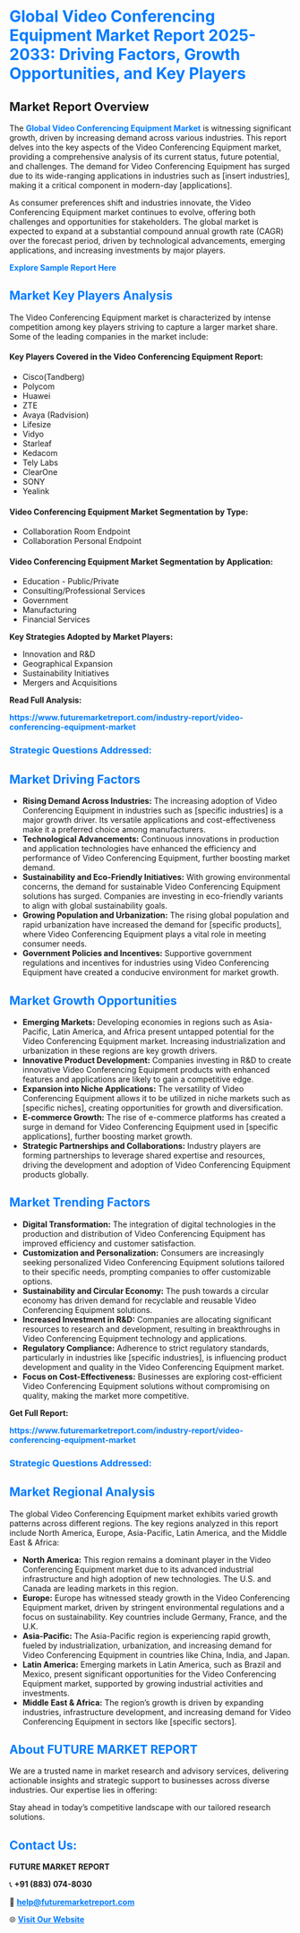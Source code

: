 <h1 style="color: #007BFF;">Global Video Conferencing Equipment Market Report 2025-2033: Driving Factors, Growth Opportunities, and Key Players</h1>

<section id="overview">
<h2>Market Report Overview</h2>
<p>The <a href="https://www.futuremarketreport.com/industry-report/video-conferencing-equipment-market" style="color: #007BFF; text-decoration: none;"><strong>Global Video Conferencing Equipment Market</strong></a> is witnessing significant growth, driven by increasing demand across various industries. This report delves into the key aspects of the Video Conferencing Equipment market, providing a comprehensive analysis of its current status, future potential, and challenges. The demand for Video Conferencing Equipment has surged due to its wide-ranging applications in industries such as [insert industries], making it a critical component in modern-day [applications].</p>
<p>As consumer preferences shift and industries innovate, the Video Conferencing Equipment market continues to evolve, offering both challenges and opportunities for stakeholders. The global market is expected to expand at a substantial compound annual growth rate (CAGR) over the forecast period, driven by technological advancements, emerging applications, and increasing investments by major players.</p>
</section>

<section id="overview">
<p><a href="https://www.futuremarketreport.com/request-sample/reportId=27999" style="color: #007BFF; text-decoration: none;"><strong>Explore Sample Report Here</strong></a></p>
</section>

<section id="key-players">
<h2 style="color: #007BFF;">Market Key Players Analysis</h2>
<p>The Video Conferencing Equipment market is characterized by intense competition among key players striving to capture a larger market share. Some of the leading companies in the market include:</p>
<h4>Key Players Covered in the Video Conferencing Equipment Report:</h4>
<ul><li>Cisco(Tandberg)</li><li>Polycom</li><li>Huawei</li><li>ZTE</li><li>Avaya (Radvision)</li><li>Lifesize</li><li>Vidyo</li><li>Starleaf</li><li>Kedacom</li><li>Tely Labs</li><li>ClearOne</li><li>SONY</li><li>Yealink</li></ul>
<h4>Video Conferencing Equipment Market Segmentation by Type:</h4>
<ul><li>Collaboration Room Endpoint</li><li>Collaboration Personal Endpoint</li></ul>

<h4>Video Conferencing Equipment Market Segmentation by Application:</h4>
<ul><li>Education - Public/Private</li><li>Consulting/Professional Services</li><li>Government</li><li>Manufacturing</li><li>Financial Services</li></ul>
<p><strong>Key Strategies Adopted by Market Players:</strong></p>
<ul>
<li>Innovation and R&D</li>
<li>Geographical Expansion</li>
<li>Sustainability Initiatives</li>
<li>Mergers and Acquisitions</li>
</ul>
</section>

<section>
<p><strong>Read Full Analysis: </strong></p><a href="https://www.futuremarketreport.com/industry-report/video-conferencing-equipment-market" style="color: #007BFF; text-decoration: none;"><strong>https://www.futuremarketreport.com/industry-report/video-conferencing-equipment-market</strong></a>
<h3 style="color: #007BFF;">Strategic Questions Addressed:</h3>
</section>

<section id="driving-factors">
<h2 style="color: #007BFF;">Market Driving Factors</h2>
<ul>
<li><strong>Rising Demand Across Industries:</strong> The increasing adoption of Video Conferencing Equipment in industries such as [specific industries] is a major growth driver. Its versatile applications and cost-effectiveness make it a preferred choice among manufacturers.</li>
<li><strong>Technological Advancements:</strong> Continuous innovations in production and application technologies have enhanced the efficiency and performance of Video Conferencing Equipment, further boosting market demand.</li>
<li><strong>Sustainability and Eco-Friendly Initiatives:</strong> With growing environmental concerns, the demand for sustainable Video Conferencing Equipment solutions has surged. Companies are investing in eco-friendly variants to align with global sustainability goals.</li>
<li><strong>Growing Population and Urbanization:</strong> The rising global population and rapid urbanization have increased the demand for [specific products], where Video Conferencing Equipment plays a vital role in meeting consumer needs.</li>
<li><strong>Government Policies and Incentives:</strong> Supportive government regulations and incentives for industries using Video Conferencing Equipment have created a conducive environment for market growth.</li>
</ul>
</section>

<section id="growth-opportunities">
<h2 style="color: #007BFF;">Market Growth Opportunities</h2>
<ul>
<li><strong>Emerging Markets:</strong> Developing economies in regions such as Asia-Pacific, Latin America, and Africa present untapped potential for the Video Conferencing Equipment market. Increasing industrialization and urbanization in these regions are key growth drivers.</li>
<li><strong>Innovative Product Development:</strong> Companies investing in R&D to create innovative Video Conferencing Equipment products with enhanced features and applications are likely to gain a competitive edge.</li>
<li><strong>Expansion into Niche Applications:</strong> The versatility of Video Conferencing Equipment allows it to be utilized in niche markets such as [specific niches], creating opportunities for growth and diversification.</li>
<li><strong>E-commerce Growth:</strong> The rise of e-commerce platforms has created a surge in demand for Video Conferencing Equipment used in [specific applications], further boosting market growth.</li>
<li><strong>Strategic Partnerships and Collaborations:</strong> Industry players are forming partnerships to leverage shared expertise and resources, driving the development and adoption of Video Conferencing Equipment products globally.</li>
</ul>
</section>

<section id="trending-factors">
<h2 style="color: #007BFF;">Market Trending Factors</h2>
<ul>
<li><strong>Digital Transformation:</strong> The integration of digital technologies in the production and distribution of Video Conferencing Equipment has improved efficiency and customer satisfaction.</li>
<li><strong>Customization and Personalization:</strong> Consumers are increasingly seeking personalized Video Conferencing Equipment solutions tailored to their specific needs, prompting companies to offer customizable options.</li>
<li><strong>Sustainability and Circular Economy:</strong> The push towards a circular economy has driven demand for recyclable and reusable Video Conferencing Equipment solutions.</li>
<li><strong>Increased Investment in R&D:</strong> Companies are allocating significant resources to research and development, resulting in breakthroughs in Video Conferencing Equipment technology and applications.</li>
<li><strong>Regulatory Compliance:</strong> Adherence to strict regulatory standards, particularly in industries like [specific industries], is influencing product development and quality in the Video Conferencing Equipment market.</li>
<li><strong>Focus on Cost-Effectiveness:</strong> Businesses are exploring cost-efficient Video Conferencing Equipment solutions without compromising on quality, making the market more competitive.</li>
</ul>
</section>

<section>
<p><strong>Get Full Report: </strong></p><a href="https://www.futuremarketreport.com/industry-report/video-conferencing-equipment-market" style="color: #007BFF; text-decoration: none;"><strong>https://www.futuremarketreport.com/industry-report/video-conferencing-equipment-market</strong></a>
<h3 style="color: #007BFF;">Strategic Questions Addressed:</h3>
</section>


<section id="regional-analysis">
<h2 style="color: #007BFF;">Market Regional Analysis</h2>
<p>The global Video Conferencing Equipment market exhibits varied growth patterns across different regions. The key regions analyzed in this report include North America, Europe, Asia-Pacific, Latin America, and the Middle East & Africa:</p>
<ul>
<li><strong>North America:</strong> This region remains a dominant player in the Video Conferencing Equipment market due to its advanced industrial infrastructure and high adoption of new technologies. The U.S. and Canada are leading markets in this region.</li>
<li><strong>Europe:</strong> Europe has witnessed steady growth in the Video Conferencing Equipment market, driven by stringent environmental regulations and a focus on sustainability. Key countries include Germany, France, and the U.K.</li>
<li><strong>Asia-Pacific:</strong> The Asia-Pacific region is experiencing rapid growth, fueled by industrialization, urbanization, and increasing demand for Video Conferencing Equipment in countries like China, India, and Japan.</li>
<li><strong>Latin America:</strong> Emerging markets in Latin America, such as Brazil and Mexico, present significant opportunities for the Video Conferencing Equipment market, supported by growing industrial activities and investments.</li>
<li><strong>Middle East & Africa:</strong> The region’s growth is driven by expanding industries, infrastructure development, and increasing demand for Video Conferencing Equipment in sectors like [specific sectors].</li>
</ul>
</section>

<footer>
<h2 style="color: #007BFF;">About FUTURE MARKET REPORT</h2>
<p>We are a trusted name in market research and advisory services, delivering actionable insights and strategic support to businesses across diverse industries. Our expertise lies in offering:</p>

<p>Stay ahead in today’s competitive landscape with our tailored research solutions.</p>

<h2 style="color: #007BFF;">Contact Us:</h2>
<p><strong>FUTURE MARKET REPORT</strong></p>
<p>📞 <strong>+91 (883) 074-8030</strong></p>
<p>📧 <strong><a href="mailto:help@futuremarketreport.com" style="color: #007BFF;">help@futuremarketreport.com</a></strong></p>
<p>🌐 <strong><a href="https://www.futuremarketreport.com/" style="color: #007BFF;">Visit Our Website</a></strong></p>
</footer>